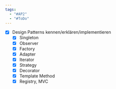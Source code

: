 ```yaml
---
tags:
  - "#AP2"
  - "#ToDo"
---
```

 + [x] Design Patterns kennen/erklären/implementieren
	 + [x] Singleton
	 + [x] Observer
	 + [x] Factory
	 + [x] Adapter
	 + [x] Iterator
	 + [x] Strategy
	 + [x] Decorator
	 + [x] Template Method
	 + [x] Registry, MVC